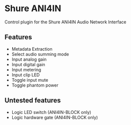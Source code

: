 # Shure ANI4IN

Control plugin for the Shure ANI4IN Audio Network Interface

## Features

- Metadata Extraction
- Select audio summing mode
- Input analog gain
- Input digital gain
- Input metering
- Input clip LED
- Toggle input mute
- Toggle phantom power
  
## Untested features

- Logic LED switch (ANI4IN-BLOCK only)
- Logic hardware gate (ANI4IN-BLOCK only)
